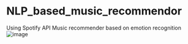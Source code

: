 # NLP_based_music_recommendor
Using Spotify API Music recommender based on emotion recognition
![image](https://github.com/user-attachments/assets/815b82c8-ca85-4f5d-8e32-c4b706404be3)
